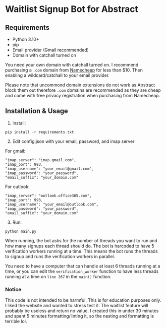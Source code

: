# Waitlist Signup Bot for Abstract

## Requirements

- Python 3.10+
- pip
- Email provider (Gmail recommended)
- Domain with catchall turned on

You need your own domain with catchall turned on. I recommend purchasing a `.com` domain from [Namecheap](https://www.namecheap.com) for less than $10. Then enabling a wildcard/catchall to your email provider.

Please note that uncommond domain extensions do not work as Abstract block them out therefore `.com` domains are recommended as they are cheap and come with free privacy registration when purchasing from Namecheap.

## Installation & Usage

1. Install:

```
pip install -r requirements.txt
```

2. Edit config.json with your email, password, and imap server

For gmail:

```
"imap_server": "imap.gmail.com",
"imap_port": 993,
"imap_username": "your_email@gmail.com",
"imap_password": "your_password",
"email_suffix": "your_domain.com"
```

For outlook:

```
"imap_server": "outlook.office365.com",
"imap_port": 993,
"imap_username": "your_email@outlook.com",
"imap_password": "your_password",
"email_suffix": "your_domain.com"
```

3. Run:

```
python main.py
```

When running, the bot asks for the number of threads you want to run and how many signups each thread should do. The bot is harcoded to have 5 verification workers running at a time. This means the bot runs the threads to signup and runs the verification workers in parallel.

You need to have a computer that can handle at least 6 threads running at a time, or you can edit the `verification_worker` function to have less threads running at a time on `line 267` in the `main()` function.

### Notice

This code is not intended to be harmful. This is for education purposes only. I liked the website and wanted to stress test it. The waitlist feature will probably be useless and return no value. I created this in under 30 minutes and spent 5 minutes formatting/linting it, so the nesting and formatting is terrible lol.